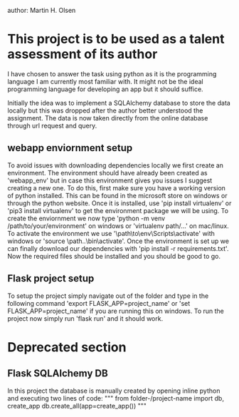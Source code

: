 author: Martin H. Olsen

# This project is to be used as a talent assessment of its author

I have chosen to answer the task using python as it is the programming language I am currently most familiar with. It
might not be the ideal programming language for developing an app but it should suffice.

Initially the idea was to implement a SQLAlchemy database to store the data locally but this was dropped after the
author better understood the assignment. The data is now taken directly from the online database through url request and query.

## webapp enviornment setup

To avoid issues with downloading dependencies locally we first create an environment. The environment should have already
been created as 'webapp_env' but in case this environment gives you issues I suggest creating a new one. To do this, first
make sure you have a working version of python installed. This can be found in the microsoft store on windows or through the
python website. Once it is installed, use 'pip install virtualenv' or 'pip3 install virtualenv' to get the environment 
package we will be using. To create the enviornment we now type 'python -m venv /path/to/your/environment' on windows or 
'virtualenv path/...' on mac/linux. To activate the environment we use '\path\to\env\Scripts\activate' with windows or 
'source \path\..\bin\activate'. Once the environment is set up we can finally download our dependencies with 
'pip install -r requirements.txt'. Now the required files should be installed and you should be good to go.

## Flask project setup

To setup the project simply navigate out of the folder and type in the following command 'export FLASK_APP=project_name' 
or 'set FLASK_APP=project_name' if you are running this on windows. To run the project now simply run 
'flask run' and it should work.

# Deprecated section

## Flask SQLAlchemy DB

In this project the database is manually created by opening inline python and executing two lines of code:
"""
from folder-/project-name import db, create_app
db.create_all(app=create_app())
"""

